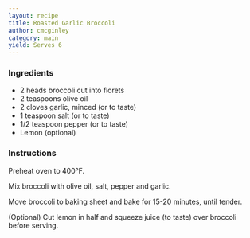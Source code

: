 ```yaml
---
layout: recipe
title: Roasted Garlic Broccoli
author: cmcginley
category: main
yield: Serves 6
---
```


### Ingredients

* 2 heads broccoli cut into florets
* 2 teaspoons olive oil
* 2 cloves garlic, minced (or to taste)
* 1 teaspoon salt (or to taste)
* 1/2 teaspoon pepper (or to taste)
* Lemon (optional)

### Instructions

Preheat oven to 400°F.

Mix broccoli with olive oil, salt, pepper and garlic.

Move broccoli to baking sheet and bake for 15-20 minutes, until tender.

(Optional) Cut lemon in half and squeeze juice (to taste) over broccoli before serving.
